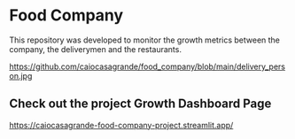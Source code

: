 # Food Company 
This repository was developed to monitor the growth metrics between the company, the deliverymen and the restaurants.

https://github.com/caiocasagrande/food_company/blob/main/delivery_person.jpg

## Check out the project Growth Dashboard Page
https://caiocasagrande-food-company-project.streamlit.app/
